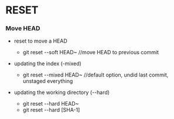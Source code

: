 # RESET #
### Move HEAD ###
- reset to move a HEAD
    * git reset --soft HEAD~ //move HEAD to previous commit
    
- updating the index (-mixed)
    * git reset --mixed HEAD~ //default option, undid last commit, unstaged everything

- updating the working directory (--hard)
    * git reset --hard HEAD~
    * git reset --hard [SHA-1] 
